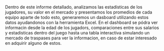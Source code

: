 Dentro de este informe detallado, analizamos las estadísticas de los jugadores, su valor en el mercado y presentamos los promedios de cada equipo aparte de todo esto, generaremos un dasboard utilizando estos datos ayudandonos con la herramienta Excel.
En el dashboard se pódra ver informacin desde la edad de los jugadors, comparaciones entre sus salarios y estadisticas dentro del juego hasta una tabla interactiva simulando un mercado de traspases para ver la informacion, en caso de estar interesado en adquirir alguno de estos.


